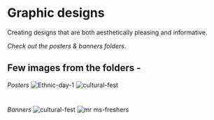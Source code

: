 # Graphic designs

Creating designs that are both aesthetically pleasing and informative.

_Check out the posters & banners folders._

## Few images from the folders - 
*Posters*
![Ethnic-day-1](https://user-images.githubusercontent.com/38778028/222144148-66715649-e4be-49b7-a147-c06dbbeef093.png)
![cultural-fest](https://user-images.githubusercontent.com/38778028/222146288-943a58a5-977c-4e6d-8e61-3b151d2ed089.png)

#
*Banners*
![cultural-fest](https://user-images.githubusercontent.com/38778028/222144258-75c94088-cbb0-4f95-ad5e-a070a2a0fb20.png)
![mr ms-freshers](https://user-images.githubusercontent.com/38778028/222144459-c8a50828-8ce4-4024-90a0-44513c41b6f1.png)
